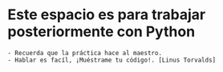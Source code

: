 <h1>Este espacio es para trabajar posteriormente con Python</h1>

    - Recuerda que la práctica hace al maestro.
    - Hablar es facíl, ¡Muéstrame tu código!. [Linus Torvalds]
